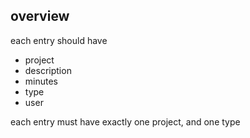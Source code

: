## overview

each entry should have

 - project
 - description
 - minutes
 - type
 - user

each entry must have exactly one project, and one type
